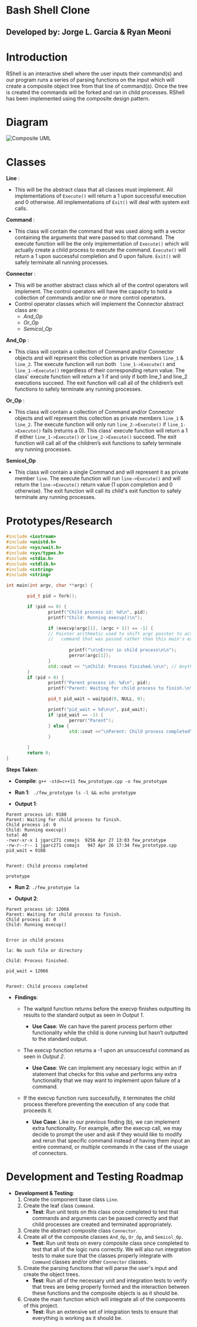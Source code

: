 # Bash Shell Clone 
## Developed by: Jorge L. Garcia & Ryan Meoni
#

# Introduction

RShell is an interactive shell where the user inputs their command(s) and our program runs a series of parsing functions on the input which will create a composite object tree from that line of command(s). Once the tree is created the commands will be forked and ran in child processes. RShell has been implemented using the composite design pattern.


# Diagram

![Composite UML](/images/composite_UML.png)

# Classes

**Line** :
 * This will be the abstract class that all classes must implement. All implementations of ```Execute()``` will return a 1 upon successful execution and 0 otherwise. All implementations of ```Exit()``` will deal with system exit calls.

**Command** :
 * This class will contain the command that was used along with a vector containing the arguments that were passed to that command. The execute function will be the only implementation of ```Execute()``` which will actually create a child process to execute the command. ```Execute()``` will return a 1 upon successful completion and 0 upon failure. ```Exit()``` will safely terminate all running processes.

**Connector** :
 * This will be another abstract class which all of the control operators will implement. The control operators will have the capacity to hold a collection of commands and/or one or more control operators.
 * Control operator classes which will implement the Connector abstract class are:
   * *And_Op*
   * *Or_Op*
   * *Semicol_Op*

**And_Op** :
 * This class will contain a collection of Command and/or Connector objects and will represent this collection as private members ```line_1``` & ```line_2```. The execute function will run both ``` line_1->Execute()``` and ``` line_1->Execute()``` regardless of their corresponding return value. The class’ execute function will return a 1 if and only if both line_1 and line_2 executions succeed. The exit function will call all of the children’s exit functions to safely terminate any running processes.

**Or_Op** :
 * This class will contain a collection of Command and/or Connector objects and will represent this collection as private members ```line_1``` & ```line_2```. The execute function will only run ```line_2->Execute()``` if ```line_1->Execute()``` fails (returns a 0). This class’ execute function will return a 1 if either ```line_1->Execute()``` or ```line_2->Execute()``` succeed. The exit function will call all of the children’s exit functions to safely terminate any running processes.

**Semicol_Op**
 * This class will contain a single Command and will represent it as private member ```line```. The execute function will run ```line->Execute()``` and will return the ```line->Execute()``` return value (1 upon completion and 0 otherwise). The exit function will call its child's exit function to safely terminate any running processes.

# Prototypes/Research
```c++
#include <iostream>
#include <unistd.h>
#include <sys/wait.h>
#include <sys/types.h>
#include <stdio.h>
#include <stdlib.h>
#include <cstring>
#include <string>

int main(int argv, char **argc) {

        pid_t pid = fork();

        if (pid == 0) {
                printf("Child process id: %d\n", pid);
                printf("Child: Running execvp()\n");

                if (execvp(argc[1], (argc + 1)) == -1) {
                // Pointer arithmetic used to shift argc pointer to actual
                //   command that was passed rather than this main's executable
                        
                        printf("\n\nError in child process\n\n");
                        perror(argc[1]);
                }
                std::cout << "\nChild: Process finished.\n\n"; // Anything beyond execvp will not run
        }
        if (pid > 0) {
                printf("Parent process id: %d\n", pid);
                printf("Parent: Waiting for child process to finish.\n");

                pid_t pid_wait = waitpid(0, NULL, 0);

                printf("pid_wait = %d\n\n", pid_wait);
                if (pid_wait == -1) {
                        perror("Parent");
                } else {
                        std::cout <<"\nParent: Child process completed\n\n";
                }

        }
        return 0;
}

```
**Steps Taken**:

  * **Compile**: ``` g++ -std=c++11 few_prototype.cpp -o few_prototype ```

  * **Run 1**: ``` ./few_prototype ls -l && echo prototype```

  * **Output 1**: 
  ``` 
Parent process id: 9188                                                         
Parent: Waiting for child process to finish.                                    
Child process id: 0                                                             
Child: Running execvp()                                                         
total 40                                                                        
-rwxr-xr-x 1 jgarc271 csmajs  9256 Apr 27 13:03 few_prototype                   
-rw-r--r-- 1 jgarc271 csmajs   947 Apr 26 17:34 few_prototype.cpp               
pid_wait = 9188                                                                 
                                                                                
                                                                                
Parent: Child process completed                                                 
                                                                                
prototype
```
  * **Run 2**: ```./few_prototype la```

  * **Output 2**: 
``` 
Parent process id: 12066                                                        
Parent: Waiting for child process to finish.                                    
Child process id: 0                                                             
Child: Running execvp()                                                         
                                                                                
                                                                                
Error in child process                                                         
                                                                                
la: No such file or directory                                                   
                                                                                
Child: Process finished.                                                        
                                                                                
pid_wait = 12066                                                                
                                                                                
                                                                                
Parent: Child process completed                                                
```
* **Findings**:

    * The waitpid function returns before the execvp finishes outputting its results to the standard output as seen in *Output 1*.

      * **Use Case**: We can have the parent process perform other functionality while the child is done running but hasn’t outputted to the standard output.
    * The execvp function returns a -1 upon an unsuccessful command as seen in *Output 2*.
      * **Use Case**: We can implement any necessary logic within an if statement that checks for this value and performs any extra functionality that we may want to implement upon failure of a command.
    * If the execvp function runs successfully, it terminates the child process therefore preventing the execution of any code that proceeds it.
      * **Use Case**: Like in our previous finding (b), we can implement extra functionality. For example, after the execvp call, we may decide to prompt the user and ask if they would like to modify and rerun that specific command instead of having them input an entire command, or multiple commands in the case of the usage of connectors.
  

# Development and Testing Roadmap

* **Development & Testing**:
  1. Create the component base class ```Line```.
  2. Create the leaf class ```Command```.
     * **Test**: Run unit tests on this class once completed to test that commands and arguments can be passed correctly and that child processes are created and terminated appropriately.
  3. Create the abstract composite class ```Connector```.
  4. Create all of the composite classes ```And_Op```, ```Or_Op```, and ```Semicol_Op```.
     * **Test**: Run unit tests on every composite class once completed to test that all of the logic runs correctly. We will also run integration tests to make sure that the classes properly integrate with ```Command``` classes and/or other ```Connector``` classes.
  5. Create the parsing functions that will parse the user's input and create the object trees.
     * **Test**: Run all of the necessary unit and integration tests to verify that trees are being properly formed and the interaction between these functions and the composite objects is as it should be.
  6. Create the main function which will integrate all of the components of this project.
     * **Test**: Run an extensive set of integration tests to ensure that everything is working as it should be.
